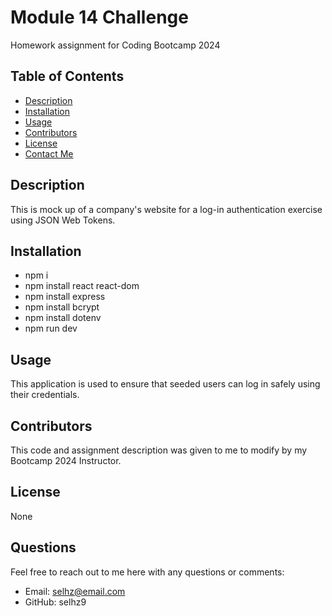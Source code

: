 # Module 14 Challenge
Homework assignment for Coding Bootcamp 2024

## Table of Contents
- [Description](#description)
- [Installation](#installation)
- [Usage](#usage)
- [Contributors](#contributors)
- [License](#license)
- [Contact Me](#contact-me)

## Description
This is mock up of a company's website for a log-in authentication exercise using JSON Web Tokens. 

## Installation
- npm i
- npm install react react-dom
- npm install express
- npm install bcrypt
- npm install dotenv
- npm run dev

## Usage
This application is used to ensure that seeded users can log in safely using their credentials.

## Contributors
This code and assignment description was given to me to modify by my Bootcamp 2024 Instructor.

## License
None

## Questions
Feel free to reach out to me here with any questions or comments:
- Email: selhz@email.com
- GitHub: selhz9
